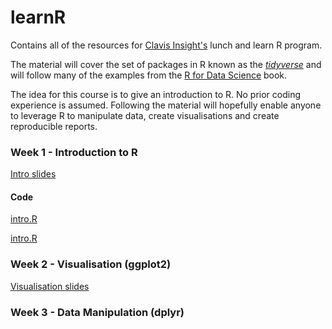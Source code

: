 # learnR

Contains all of the resources for [Clavis Insight's](https://www.clavisinsight.com/) lunch and learn R program.

The material will cover the set of packages in R known as the [*tidyverse*](https://www.tidyverse.org/) and will follow many of the examples from the [R for Data Science](http://r4ds.had.co.nz/index.html) book.

The idea for this course is to give an introduction to R. No prior coding experience is assumed. Following the material will hopefully enable anyone to leverage R to manipulate data, create visualisations and create reproducible reports.

### Week 1 - Introduction to R

[Intro slides](/Slides/Intro.Rmd)

#### Code
[intro.R](https://github.com/aboland/learnR/blob/master/Rcode/intro.R)  

<a href="https://github.com/aboland/learnR/blob/master/Rcode/intro.R" download> intro.R </a>  

### Week 2 - Visualisation (ggplot2)

[Visualisation slides](/Slides/Visualisation.Rmd)


### Week 3 - Data Manipulation (dplyr)